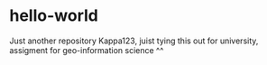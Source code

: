 # hello-world
Just another repository
Kappa123, juist tying this out for university, assigment for geo-information science ^^
